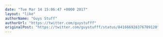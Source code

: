 ```yaml
---
date: "Tue Mar 14 15:06:47 +0000 2017"
layout: "like"
authorName: "Guys Stuff"
authorUrl: "https://twitter.com/guystufff"
originalPost: "https://twitter.com/guystufff/status/841666928376709120"
---
```

